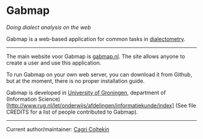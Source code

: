 # Gabmap

*Doing dialect analysis on the web*

Gabmap is a web-based application for common tasks in
[dialectometry](http://en.wikipedia.org/wiki/Dialectometry).

- - -

The main website voor Gabmap is [gabmap.nl](http://www.gabmap.nl/).
The site allows anyone to create a user and use this application.

To run Gabmap on your own web server, you can download it from Github,
but at the moment, there is no proper installation guide.

Gabmap is developed in [University of Groningen](http://www.rug.nl),
department of (Information
Science)[http://www.rug.nl/let/onderwijs/afdelingen/informatiekunde/index]
(See file CREDITS for a list of people contributed to Gabmap).

- - -
Current author/maintainer: [Cagri Coltekin](http://www.let.rug.nl/~coltekin/) 
